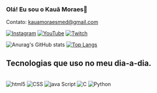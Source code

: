 
### Olá! Eu sou o Kauã Moraes🙏
Contato: kauamoraesmed@gmail.com

[![Instagram](https://img.shields.io/badge/Instagram-E4405F?style=for-the-badge&logo=instagram&logoColor=white/)](https://www.instagram.com/kkaua.png)
[![YouTube](https://img.shields.io/badge/YouTube-FF0000?style=for-the-badge&logo=youtube&logoColor=white/)](https://www.youtube.com/@kaw4134)
[![Twitch](https://img.shields.io/badge/Twitch-9146FF?style=for-the-badge&logo=twitch&logoColor=white/)](https://www.twitch.tv/rataovlr)

![Anurag's GitHub stats](https://github-readme-stats.vercel.app/api?username=KauaMMedeiros&show_icons=true&theme=dracula)
[![Top Langs](https://github-readme-stats.vercel.app/api/top-langs/?username=KauaMMedeiros&theme=dracula)](https://github.com/anuraghazra/github-readme-stats)

## Tecnologias que uso no meu dia-a-dia.

<div style="display: inline_block"><br/>
  <img align="center" alt="html5" src="https://img.shields.io/badge/HTML-239120?style=for-the-badge&logo=html5&logoColor=white"/>
  <img align="center" alt="CSS" src="https://img.shields.io/badge/CSS-239120?&style=for-the-badge&logo=css3&logoColor=white"/>
  <img align="center" alt="java Script" src="https://img.shields.io/badge/JavaScript-F7DF1E?style=for-the-badge&logo=javascript&logoColor=black"/>
  <img align="center" alt="C" src="https://img.shields.io/badge/C-00599C?style=for-the-badge&logo=c&logoColor=white"/>
  <img align="center" alt="Python" src="https://img.shields.io/badge/Python-14354C?style=for-the-badge&logo=python&logoColor=white"/>
</div>
